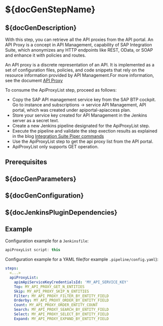 # ${docGenStepName}

## ${docGenDescription}

With this step, you can retrieve all the API proxies from the API portal. An API Proxy is a concept in API Management, capability of SAP Integration Suite, which anonymizes any HTTP endpoints like REST, OData, or SOAP and enhance it with policies and routes.

An API proxy is a discrete representation of an API. It is implemented as a set of configuration files, policies, and code snippets that rely on the resource information provided by API Management.For more information, see the document [API Proxy](https://help.sap.com/doc/654e5912ee554d46bcc6347599fb2096/CLOUD/en-US/Unit%2004.3%20-%20API%20Proxy%20-%20API%20Resource.pdf/)

To consume the ApiProxyList step, proceed as follows:

* Copy the SAP API management service key from the SAP BTP cockpit. Go to instance and subscriptions &rarr; service API Management, API portal, which was created under apiportal-apiaccess plan.
* Store your service key created for API Management in the Jenkins server as a secret text.
* Create a new Jenkins pipeline designated for the ApiProxyList step.
* Execute the pipeline and validate the step exection results as explained in the blog [Integration Suite Piper commands](https://blogs.sap.com/2022/01/05/orking-with-integration-suite-piper-commands/)
* Use the ApiProxyList step to get the api proxy list from the API portal.
* ApiProxyList only supports GET operation.

## Prerequisites

## ${docGenParameters}

## ${docGenConfiguration}

## ${docJenkinsPluginDependencies}

## Example

Configuration example for a `Jenkinsfile`:

```groovy
apiProxyList script: this
```

Configuration example for a YAML file(for example `.pipeline/config.yaml`):

```yaml
steps:
  <...>
  apiProxyList:
    apimApiServiceKeyCredentialsId: 'MY_API_SERVICE_KEY'
    Top: MY_API_PROXY_GET_N_ENTITIES
    Skip: MY_API_PROXY_SKIP_N_ENTITIES
    Filter: MY_API_PROXY_FILTER_BY_ENTITY_FIELD
    Orderby: MY_API_PROXY_ORDER_BY_ENTITY_FIELD
    Count: MY_API_PROXY_ORDER_ENTITY_COUNT
    Search: MY_API_PROXY_SEARCH_BY_ENTITY_FIELD
    Select: MY_API_PROXY_SELECT_BY_ENTITY_FIELD
    Expand: MY_API_PROXY_EXPAND_BY_ENTITY_FIELD
```
